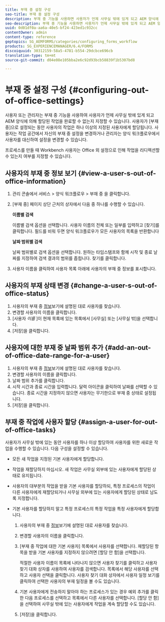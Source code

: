 ```yaml
---
title: 부재 중 설정 구성
seo-title: 부재 중 설정 구성
description: 부재 중 기능을 사용하면 사용자가 언제 사무실 밖에 있게 되고 AEM 양식에 의해 할당된 작업을 완료할 수 없음을 지정할 수 있습니다.
seo-description: 부재 중 기능을 사용하면 사용자가 언제 사무실 밖에 있게 되고 AEM 양식에 의해 할당된 작업을 완료할 수 없음을 지정할 수 있습니다.
uuid: 0d01df0a-aa6a-40e5-bf24-423ed1c932cc
contentOwner: admin
content-type: reference
geptopics: SG_AEMFORMS/categories/configuring_forms_workflow
products: SG_EXPERIENCEMANAGER/6.4/FORMS
discoiquuid: 30312159-58a5-4781-b554-29dcbce696cb
translation-type: tm+mt
source-git-commit: d04e08e105bba2e6c92d93bcb58839f1b5307bd8

---
```



# 부재 중 설정 구성 {#configuring-out-of-office-settings}

사용자 또는 관리자는 부재 중 기능을 사용하여 사용자가 언제 사무실 밖에 있게 되고 AEM 양식에 의해 할당된 작업을 완료할 수 없는지 지정할 수 있습니다. 사용자가 [부재 중]으로 설정되는 동안 사용자의 작업은 하나 이상의 지정된 사용자에게 할당됩니다. 사용자는 작업 공간에서 자신의 부재 중 설정을 변경하거나 관리자는 양식 워크플로우에서 사용자를 대신하여 설정을 변경할 수 있습니다.

프로세스를 만들 때 Workbench 사용자는 Office 외 설정으로 인해 작업을 리디렉션할 수 있는지 여부를 지정할 수 있습니다.

## 사용자의 부재 중 정보 보기 {#view-a-user-s-out-of-office-information}

1. 관리 콘솔에서 서비스 > 양식 워크플로우 > 부재 중 을 클릭합니다.
1. [부재 중] 페이지 상단 근처의 상자에서 다음 중 하나를 수행할 수 있습니다.

   **이름별 검색**

   이름별 검색 옵션을 선택합니다. 사용자 이름의 전체 또는 일부를 입력하고 [찾기]를 클릭합니다. 필드를 비워 두면 양식 워크플로우가 모든 사용자의 목록을 반환합니다

   **날짜 범위별 검색**

   날짜 범위별로 검색 옵션을 선택합니다. 원하는 타임스탬프와 함께 시작 및 종료 날짜를 지정하여 검색 결과의 범위를 좁힙니다. 찾기를 클릭합니다.

1. 사용자 이름을 클릭하여 사용자 목록 아래에 사용자의 부재 중 정보를 표시합니다.

## 사용자의 부재 상태 변경 {#change-a-user-s-out-of-office-status}

1. 사용자의 부재 중 [정보](configuring-out-office-settings.md#view-a-user-s-out-of-office-information)보기에 설명된 대로 사용자를 찾습니다.
1. 변경할 사용자의 이름을 클릭합니다.
1. [사용자 *이름* ]이 현재 목록에 있는 목록에서 [사무실] 또는 [사무실 밖]을 선택합니다.
1. [저장]을 클릭합니다.

## 사용자에 대한 부재 중 날짜 범위 추가 {#add-an-out-of-office-date-range-for-a-user}

1. 사용자의 부재 중 [정보](configuring-out-office-settings.md#view-a-user-s-out-of-office-information)보기에 설명된 대로 사용자를 찾습니다.
1. 변경할 사용자의 이름을 클릭합니다.
1. 날짜 범위 추가를 클릭합니다.
1. 시작 시간과 종료 시간을 입력합니다. 달력 아이콘을 클릭하여 날짜를 선택할 수 있습니다. 종료 시간을 지정하지 않으면 사용자는 무기한으로 부재 중 상태로 설정됩니다.
1. [저장]을 클릭합니다.

## 부재 중 작업에 사용자 할당 {#assign-a-user-for-out-of-office-tasks}

사용자가 사무실 밖에 있는 동안 사용자를 하나 이상 할당하여 사용자를 위한 새로운 작업을 수행할 수 있습니다. 다음 구성을 설정할 수 있습니다.

* 모든 새 작업을 지정된 기본 사용자에게 할당합니다.
* 작업을 재할당하지 마십시오. 새 작업은 사무실 외부에 있는 사용자에게 할당된 상태로 유지됩니다.
* 사용자의 대부분의 작업을 받을 기본 사용자를 할당하되, 특정 프로세스의 작업이 다른 사용자에게 재할당되거나 사무실 외부에 있는 사용자에게 할당된 상태로 남도록 지정합니다.
* 기본 사용자를 할당하지 말고 특정 프로세스의 특정 작업을 특정 사용자에게 할당합니다.

   1. 사용자의 부재 중 [정보](configuring-out-office-settings.md#view-a-user-s-out-of-office-information)보기에 설명된 대로 사용자를 찾습니다.
   1. 변경할 사용자의 이름을 클릭합니다.
   1. [부재 중 작업에 대한 기본 사용자] 목록에서 사용자를 선택합니다. 재할당된 항목을 받을 기본 사용자를 지정하지 않으려면 [할당 안 함]을 선택합니다.

      적절한 사용자 이름이 목록에 나타나지 않으면 사용자 찾기를 클릭하고 사용자 찾기 대화 상자를 사용하여 사용자를 검색합니다. 목록에서 해당 사용자를 선택하고 사용자 선택을 클릭합니다. 사용자 찾기 대화 상자에서 사용자 일정 보기를 클릭하여 선택한 사용자의 부재 일정을 볼 수도 있습니다.

   1. 기본 사용자에게 전송하지 말아야 하는 프로세스가 있는 경우 예외 추가를 클릭한 다음 프로세스를 선택하고 목록에서 다른 사용자를 선택합니다. [할당 안 함]을 선택하여 사무실 밖에 있는 사용자에게 작업을 계속 할당할 수도 있습니다.
   1. [저장]을 클릭합니다.


